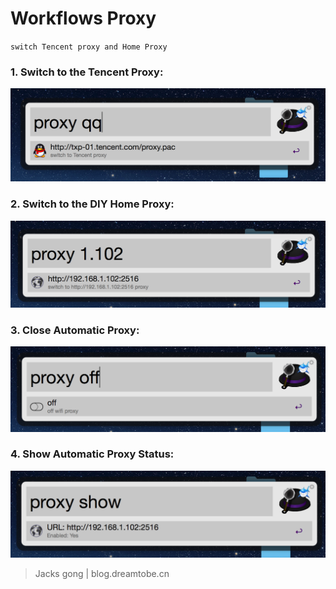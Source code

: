 # Workflows Proxy

`switch Tencent proxy and Home Proxy `

### 1. Switch to the Tencent Proxy:
![image](https://github.com/Jacksgong/workflows-proxy/raw/master/readme/raw_qq.png)
### 2. Switch to the DIY Home Proxy:
![image](https://github.com/Jacksgong/workflows-proxy/raw/master/readme/raw_diy.png)
### 3. Close Automatic Proxy:
![image](https://github.com/Jacksgong/workflows-proxy/raw/master/readme/raw_off.png)
### 4. Show Automatic Proxy Status:
![image](https://github.com/Jacksgong/workflows-proxy/raw/master/readme/raw_show.png)


> Jacks gong | blog.dreamtobe.cn